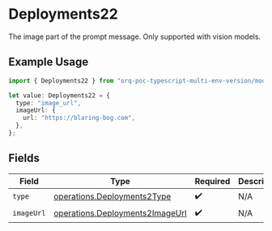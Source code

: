 # Deployments22

The image part of the prompt message. Only supported with vision models.

## Example Usage

```typescript
import { Deployments22 } from "orq-poc-typescript-multi-env-version/models/operations";

let value: Deployments22 = {
  type: "image_url",
  imageUrl: {
    url: "https://blaring-bog.com",
  },
};
```

## Fields

| Field                                                                              | Type                                                                               | Required                                                                           | Description                                                                        |
| ---------------------------------------------------------------------------------- | ---------------------------------------------------------------------------------- | ---------------------------------------------------------------------------------- | ---------------------------------------------------------------------------------- |
| `type`                                                                             | [operations.Deployments2Type](../../models/operations/deployments2type.md)         | :heavy_check_mark:                                                                 | N/A                                                                                |
| `imageUrl`                                                                         | [operations.Deployments2ImageUrl](../../models/operations/deployments2imageurl.md) | :heavy_check_mark:                                                                 | N/A                                                                                |